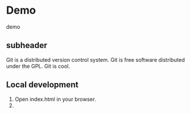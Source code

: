 # Demo

demo

## subheader

Git is a distributed version control system.
Git is free software distributed under the GPL.
Git is cool.

## Local development

1. Open index.html in your browser.
2. 